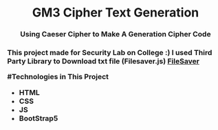 
<h1 align='center'>GM3 Cipher Text Generation</h1>
<h3 align='center'>Using Caeser Cipher to Make A Generation Cipher Code<h3>

This project made for Security Lab on College :)
I used Third Party Library to Download txt file (Filesaver.js) [FileSaver](https://github.com/eligrey/FileSaver.js)

#Technologies in This Project
- HTML
- CSS
- JS
- BootStrap5